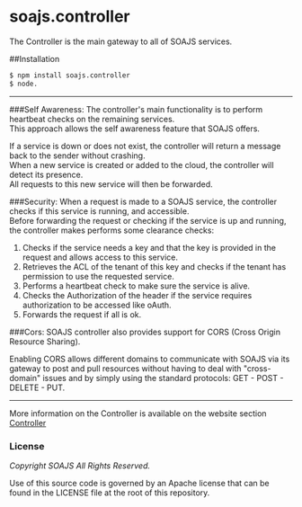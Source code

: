 # soajs.controller
The Controller is the main gateway to all of SOAJS services.

##Installation

```sh
$ npm install soajs.controller
$ node.
```

---

###Self Awareness:
The controller's main functionality is to perform heartbeat checks on the remaining services.<br>
This approach allows the self awareness feature that SOAJS offers.

If a service is down or does not exist, the controller will return a message back to the sender without crashing.<br>
When a new service is created or added to the cloud, the controller will detect its presence.<br>
All requests to this new service will then be forwarded.

###Security:
When a request is made to a SOAJS service, the controller checks if this service is running, and accessible.<br>
Before forwarding the request or checking if the service is up and running, the controller makes performs some clearance checks:

1. Checks if the service needs a key and that the key is provided in the request and allows access to this service.
2. Retrieves the ACL of the tenant of this key and checks if the tenant has permission to use the requested service.
3. Performs a heartbeat check to make sure the service is alive.
4. Checks the Authorization of the header if the service requires authorization to be accessed like oAuth.
5. Forwards the request if all is ok.

###Cors:
SOAJS controller also provides support for CORS (Cross Origin Resource Sharing).

Enabling CORS allows different domains to communicate with SOAJS via its gateway to post and pull resources without having to deal with "cross-domain" issues and by simply using the standard protocols: GET - POST - DELETE - PUT.

---

More information on the Controller is available on the website section [Controller](http://www.soajs.org/#/documentation/controller)


### License
*Copyright SOAJS All Rights Reserved.*

Use of this source code is governed by an Apache license that can be found in the LICENSE file at the root of this repository.
